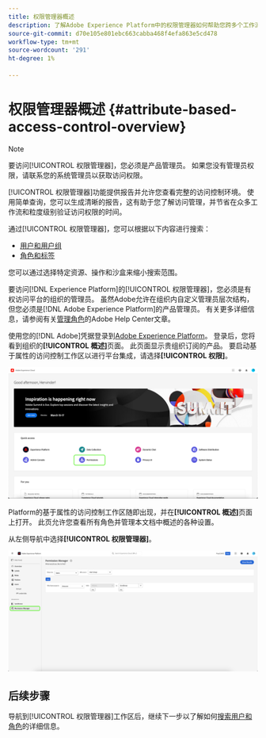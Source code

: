 ```yaml
---
title: 权限管理器概述
description: 了解Adobe Experience Platform中的权限管理器如何帮助您跨多个工作流生成报表。
source-git-commit: d70e105e801ebc663cabba468f4efa863e5cd478
workflow-type: tm+mt
source-wordcount: '291'
ht-degree: 1%

---
```


# 权限管理器概述 {#attribute-based-access-control-overview}

>[!NOTE]
>
>要访问[!UICONTROL 权限管理器]，您必须是产品管理员。 如果您没有管理员权限，请联系您的系统管理员以获取访问权限。

[!UICONTROL 权限管理器]功能提供报告并允许您查看完整的访问控制环境。 使用简单查询，您可以生成清晰的报告，这有助于您了解访问管理，并节省在众多工作流和粒度级别验证访问权限的时间。

通过[!UICONTROL 权限管理器]，您可以根据以下内容进行搜索：

* [用户和用户组](./permissions.md)
* [角色和标签](./permissions.md)

您可以通过选择特定资源、操作和沙盒来缩小搜索范围。

要访问[!DNL Experience Platform]的[!UICONTROL 权限管理器]，您必须是有权访问平台的组织的管理员。 虽然Adobe允许在组织内自定义管理员层次结构，但您必须是[!DNL Adobe Experience Platform]的产品管理员。 有关更多详细信息，请参阅有关[管理角色](https://helpx.adobe.com/enterprise/using/admin-roles.html)的Adobe Help Center文章。

使用您的[!DNL Adobe]凭据登录到[Adobe Experience Platform](https://experience.adobe.com/)。  登录后，您将看到组织的&#x200B;**[!UICONTROL 概述]**&#x200B;页面。 此页面显示贵组织订阅的产品。 要启动基于属性的访问控制工作区以进行平台集成，请选择&#x200B;**[!UICONTROL 权限]**。

![Adobe Experience Platform概述高亮显示权限。](../../images/flac-ui/flac-select-product.png)

Platform的基于属性的访问控制工作区随即出现，并在&#x200B;**[!UICONTROL 概述]**&#x200B;页面上打开。 此页允许您查看所有角色并管理本文档中概述的各种设置。

从左侧导航中选择&#x200B;**[!UICONTROL 权限管理器]**。

![权限管理器搜索屏幕显示可用的筛选器。](../../images/permission-manager/permission-manager.png)

## 后续步骤

导航到[!UICONTROL 权限管理器]工作区后，继续下一步以了解如何[搜索用户和角色](./permissions.md)的详细信息。
